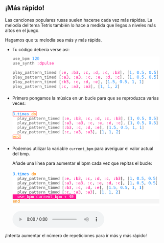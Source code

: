 ## ¡Más rápido!

Las canciones populares rusas suelen hacerse cada vez más rápidas. La melodía del tema Tetris también lo hace a medida que llegas a niveles más altos en el juego.

Hagamos que tu melodía sea más y más rápida.

+ Tu código debería verse así:
    
    ![captura de pantalla](images/tetris-part1.png)

+ Primero pongamos la música en un bucle para que se reproduzca varias veces:
    
    ![captura de pantalla](images/tetris-times.png)

+ Podemos utilizar la variable `current_bpm` para averiguar el valor actual del bmp.
    
    Añade una línea para aumentar el bpm cada vez que repitas el bucle:
    
    ![captura de pantalla](images/tetris-bpm.png)
    
    <div id="audio-preview" class="pdf-hidden">
      <audio controls preload> 
       <source src="resources/tetris-2.mp3" type="audio/mpeg"> Tu navegador no es compatible con el elemento <code>audio</code>. 
      </audio>
    </div>

¡Intenta aumentar el número de repeticiones para ir más y más rápido!